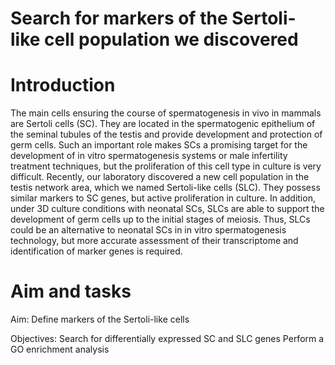 # Search for markers of the Sertoli-like cell population we discovered
# Introduction
The main cells ensuring the course of spermatogenesis in vivo in mammals are Sertoli cells (SC). They are located in the spermatogenic epithelium of the seminal tubules of the testis and provide development and protection of germ cells. Such an important role makes SCs a promising target for the development of in vitro spermatogenesis systems or male infertility treatment techniques, but the proliferation of this cell type in culture is very difficult.
Recently, our laboratory discovered a new cell population in the testis network area, which we named Sertoli-like cells (SLC). They possess similar markers to SC genes, but active proliferation in culture. In addition, under 3D culture conditions with neonatal SCs, SLCs are able to support the development of germ cells up to the initial stages of meiosis. Thus, SLCs could be an alternative to neonatal SCs in in vitro spermatogenesis technology, but more accurate assessment of their transcriptome and identification of marker genes is required.
# Aim and tasks

Aim:
Define markers of the Sertoli-like cells

Objectives:
Search for differentially expressed SC and SLC genes
Perform a GO enrichment analysis
